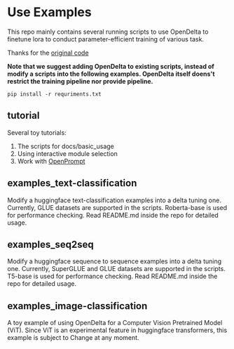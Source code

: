 # Use Examples

This repo mainly contains several running scripts to use OpenDelta to finetune lora to conduct parameter-efficient training of various task.

Thanks for the [original code](https://github.com/thunlp/OpenDelta/tree/main/examples/)

**Note that we suggest adding OpenDelta to existing scripts, instead of modify a scripts into the following examples. OpenDelta itself doens't restrict the training pipeline nor provide pipeline.**
```
pip install -r requriments.txt
```

## tutorial
Several toy tutorials:
1. The scripts for docs/basic_usage
2. Using interactive module selection
3. Work with [OpenPrompt](https://github.com/thunlp/OpenPrompt)

## examples_text-classification
Modify a huggingface text-classification examples into a delta tuning one.
Currently, GLUE datasets are supported in the scripts. Roberta-base is used for performance checking. Read README.md inside the repo for detailed usage.

## examples_seq2seq
Modify a huggingface sequence to sequence examples into a delta tuning one.
Currently, SuperGLUE and GLUE datasets are supported in the scripts. T5-base is used for performance checking. Read README.md inside the repo for detailed usage.


## examples_image-classification
A toy example of using OpenDelta for a Computer Vision Pretrained Model (ViT). Since ViT is an experimental feature in huggingface transformers, this example is subject to Change at any moment. 

